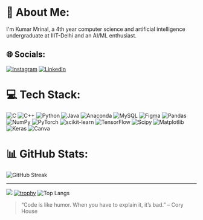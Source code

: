 # 💫 About Me:
I'm Kumar Mrinal, a 4th year computer science and artificial intelligence undergraduate at IIIT-Delhi and an AI/ML enthusiast.


## 🌐 Socials:
[![Instagram](https://img.shields.io/badge/Instagram-%23E4405F.svg?logo=Instagram&logoColor=white)](https://www.instagram.com/mrinalnotmrinal/?hl=en) [![LinkedIn](https://img.shields.io/badge/LinkedIn-%230077B5.svg?logo=linkedin&logoColor=white)](https://www.linkedin.com/in/kumar-mrinal-840a55297/) 

# 💻 Tech Stack:
![C](https://img.shields.io/badge/c-%2300599C.svg?style=flat&logo=c&logoColor=white) ![C++](https://img.shields.io/badge/c++-%2300599C.svg?style=flat&logo=c%2B%2B&logoColor=white) ![Python](https://img.shields.io/badge/python-3670A0?style=flat&logo=python&logoColor=ffdd54) ![Java](https://img.shields.io/badge/java-%23ED8B00.svg?style=flat&logo=openjdk&logoColor=white) ![Anaconda](https://img.shields.io/badge/Anaconda-%2344A833.svg?style=flat&logo=anaconda&logoColor=white) ![MySQL](https://img.shields.io/badge/mysql-%2300000f.svg?style=flat&logo=mysql&logoColor=white) ![Figma](https://img.shields.io/badge/figma-%23F24E1E.svg?style=flat&logo=figma&logoColor=white) ![Pandas](https://img.shields.io/badge/pandas-%23150458.svg?style=flat&logo=pandas&logoColor=white) ![NumPy](https://img.shields.io/badge/numpy-%23013243.svg?style=flat&logo=numpy&logoColor=white) ![PyTorch](https://img.shields.io/badge/PyTorch-%23EE4C2C.svg?style=flat&logo=PyTorch&logoColor=white) ![scikit-learn](https://img.shields.io/badge/scikit--learn-%23F7931E.svg?style=flat&logo=scikit-learn&logoColor=white) ![TensorFlow](https://img.shields.io/badge/TensorFlow-%23FF6F00.svg?style=flat&logo=TensorFlow&logoColor=white) ![Scipy](https://img.shields.io/badge/SciPy-%230C55A5.svg?style=flat&logo=scipy&logoColor=%white) ![Matplotlib](https://img.shields.io/badge/Matplotlib-%23ffffff.svg?style=flat&logo=Matplotlib&logoColor=black) ![Keras](https://img.shields.io/badge/Keras-%23D00000.svg?style=flat&logo=Keras&logoColor=white) ![Canva](https://img.shields.io/badge/Canva-%2300C4CC.svg?style=flat&logo=Canva&logoColor=white)
# 📊 GitHub Stats:

<!-- ![](https://github-readme-streak-stats.herokuapp.com/?user=mrinal22258&theme=great-gatsby&hide_border=true)<br/> -->
![GitHub Streak](https://streak-stats.demolab.com/?user=mrinal22258&theme=great-gatsby&hide_border=true)


---
[![](https://visitcount.itsvg.in/api?id=mrinal22258&icon=1&color=12)](https://visitcount.itsvg.in)
[![trophy](https://github-profile-trophy.vercel.app/?username=mrinal22258&theme=radical&margin-w=10&margin-h=10)](https://github.com/ryo-ma/github-profile-trophy)
![Top Langs](https://github-readme-stats.vercel.app/api/top-langs/?username=mrinal22258&layout=compact&theme=gruvbox)
> “Code is like humor. When you have to explain it, it’s bad.” – Cory House

<!-- Proudly created with GPRM ( https://gprm.itsvg.in ) -->
